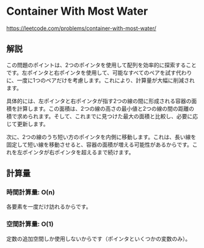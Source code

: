 # Container With Most Water
https://leetcode.com/problems/container-with-most-water/

## 解説
この問題のポイントは、2つのポインタを使用して配列を効率的に探索することです。左ポインタと右ポインタを使用して、可能なすべてのペアを試す代わりに、一度に1つのペアだけを考慮します。これにより、計算量が大幅に削減されます。  

具体的には、左ポインタと右ポインタが指す2つの線の間に形成される容器の面積を計算します。この面積は、2つの線の高さの最小値と2つの線の間の距離の積で求められます。そして、これまでに見つけた最大の面積と比較し、必要に応じて更新します。  

次に、2つの線のうち短い方のポインタを内側に移動します。これは、長い線を固定して短い線を移動させると、容器の面積が増える可能性があるからです。これを左ポインタが右ポインタを超えるまで続けます。  


## 計算量

### 時間計算量: O(n)
各要素を一度だけ訪れるからです。

### 空間計算量: O(1)
定数の追加空間しか使用しないからです（ポインタといくつかの変数のみ）。
